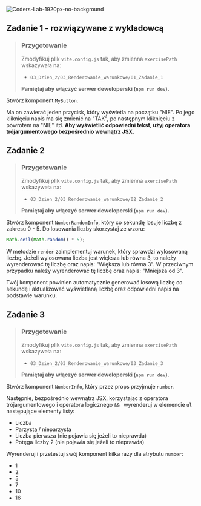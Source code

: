 ![Coders-Lab-1920px-no-background](https://user-images.githubusercontent.com/30623667/104709394-2cabee80-571f-11eb-9518-ea6a794e558e.png)


## Zadanie 1 - rozwiązywane z wykładowcą

> ### Przygotowanie
>
> Zmodyfikuj plik `vite.config.js` tak, aby zmienna `exercisePath` wskazywała na:
>
> - `03_Dzien_2/03_Renderowanie_warunkowe/01_Zadanie_1`
>
> **Pamiętaj aby włączyć serwer deweloperski (`npm run dev`).**

Stwórz komponent `MyButton`.

Ma on zawierać jeden przycisk, który wyświetla na początku "NIE". Po jego kliknięciu napis ma się zmienić na "TAK", po następnym kliknięciu z powrotem na "NIE" itd. **Aby wyświetlić odpowiedni tekst, użyj operatora trójargumentowego bezpośrednio wewnątrz JSX.**


## Zadanie 2

> ### Przygotowanie
>
> Zmodyfikuj plik `vite.config.js` tak, aby zmienna `exercisePath` wskazywała na:
>
> - `03_Dzien_2/03_Renderowanie_warunkowe/02_Zadanie_2`
>
> **Pamiętaj aby włączyć serwer deweloperski (`npm run dev`).**

Stwórz komponent `NumberRandomInfo`, który co sekundę losuje liczbę z zakresu 0 - 5. Do losowania liczby skorzystaj ze wzoru:

```js
Math.ceil(Math.random() * 5);
```

W metodzie `render` zaimplementuj warunek, który sprawdzi wylosowaną liczbę. Jeżeli wylosowana liczba jest większa lub równa 3, to należy wyrenderować tę liczbę oraz napis: "Większa lub równa 3". W przeciwnym przypadku należy wyrenderować tę liczbę oraz napis: "Mniejsza od 3".

Twój komponent powinien automatycznie generować losową liczbę co sekundę i aktualizować wyświetlaną liczbę oraz odpowiedni napis na podstawie warunku.


## Zadanie 3

> ### Przygotowanie
>
> Zmodyfikuj plik `vite.config.js` tak, aby zmienna `exercisePath` wskazywała na:
>
> - `03_Dzien_2/03_Renderowanie_warunkowe/03_Zadanie_3`
>
> **Pamiętaj aby włączyć serwer deweloperski (`npm run dev`).**

Stwórz komponent `NumberInfo`, który przez props przyjmuje `number`.

Następnie, bezpośrednio wewnątrz JSX, korzystając z operatora trójargumentowego i operatora logicznego `&& ` wyrenderuj w elemencie `ul` następujące elementy listy:

- Liczba
- Parzysta / nieparzysta
- Liczba pierwsza (nie pojawia się jeżeli to nieprawda)
- Potęga liczby 2 (nie pojawia się jeżeli to nieprawda)

Wyrenderuj i przetestuj swój komponent kilka razy dla atrybutu `number`:

- 1
- 2
- 5
- 7
- 10
- 16
